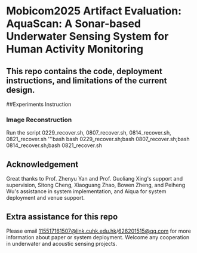 # Mobicom2025 Artifact Evaluation: AquaScan: A Sonar-based Underwater Sensing System for Human Activity Monitoring

## This repo contains the code, deployment instructions, and limitations of the current design.

##Experiments Instruction

### Image Reconstruction
Run the script 0229_recover.sh, 0807_recover.sh, 0814_recover.sh, 0821_recover.sh
'''bash
bash 0229_recover.sh;bash 0807_recover.sh;bash 0814_recover.sh;bash 0821_recover.sh

## Acknowledgement

Great thanks to Prof. Zhenyu Yan and Prof. Guoliang Xing's support and supervision, Sitong Cheng, Xiaoguang Zhao, Bowen Zheng, and Peiheng Wu's assistance in system implementation, and Aiqua for system deployment and venue support.

## Extra assistance for this repo
Please email 115517161507@link.cuhk.edu.hk/626201515@qq.com for more information about paper or system deployment. Welcome any cooperation in underwater and acoustic sensing projects.
